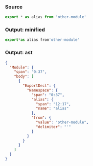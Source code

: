 ### Source
```js source:module
export * as alias from 'other-module'
```

### Output: minified
```js
export*as alias from'other-module'
```

### Output: ast
```json
{
  "Module": {
    "span": "0:37",
    "body": [
      {
        "ExportDecl": {
          "Namespace": {
            "span": "0:37",
            "alias": {
              "span": "12:17",
              "name": "alias"
            },
            "from": {
              "value": "other-module",
              "delimiter": "'"
            }
          }
        }
      }
    ]
  }
}
```
